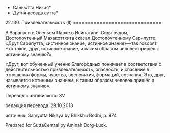 * Саньютта Никая*
* Дутия ассада сутта*

22\.130\. Привлекательность \(II\)
\=\=\=\=\=\=\=\=\=\=\=\=\=\=\=\=\=\=\=\=\=\=\=\=\=\=\=\=\=\=

В Варанаси в Оленьем Парке в Исипатане\. Сидя рядом, Достопочтенный Махакоттхита сказал Достопочтенному Сарипутте: «Друг Сарипутта, «истинное знание, истинное знание»—так говорят\. Что такое, друг, истинное знание, и каким образом человек пришёл к истинному знанию?»

«Друг, вот обученный ученик Благородных понимает в соответствии с действительностью привлекательность, опасность, и спасение в отношении формы, чувства, восприятия, формаций, сознания\. Это, друг, называется истинным знанием, и таким образом человек пришёл к истинному знанию»\.

Перевод с английского: SV

редакция перевода: 29\.10\.2013

источник: Samyutta Nikaya by Bhikkhu Bodhi, p\. 974

Prepared for SuttaCentral by Aminah Borg\-Luck\.